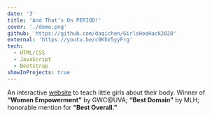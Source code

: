 ```yaml
---
date: '3'
title: 'And That’s On PERIOD!'
cover: './demo.png'
github: 'https://github.com/daqichen/GirlsHooHack2020'
external: 'https://youtu.be/c0KhV5yyFrg'
tech:
  - HTML/CSS
  - JavaScript
  - Bootstrap
showInProjects: true
---
```


An interactive [website](https://youtu.be/c0KhV5yyFrg) to teach little girls about their body. Winner of <b>“Women Empowerment”</b> by GWC@UVA; <b>“Best Domain”</b> by MLH; honorable mention for <b>“Best Overall.”</b>
